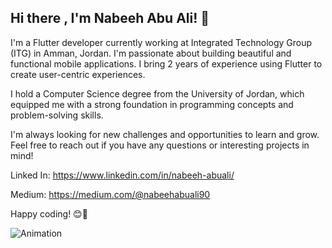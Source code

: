 
## Hi there , I'm Nabeeh Abu Ali! 👋 


I'm a Flutter developer currently working at Integrated Technology Group (ITG) in Amman, Jordan. I'm passionate about building beautiful and functional mobile applications. I bring 2 years of experience using Flutter to create user-centric experiences. 

I hold a Computer Science degree from the University of Jordan, which equipped me with a strong foundation in programming concepts and problem-solving skills.

I'm always looking for new challenges and opportunities to learn and grow. Feel free to reach out if you have any questions or interesting projects in mind!

Linked In: https://www.linkedin.com/in/nabeeh-abuali/ 

Medium: https://medium.com/@nabeehabuali90

Happy coding! 😊🚀

  ![Animation](https://i.pinimg.com/originals/81/17/8b/81178b47a8598f0c81c4799f2cdd4057.gif)
